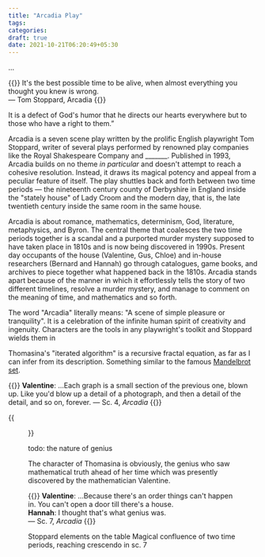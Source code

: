 ```yaml
---
title: "Arcadia Play"
tags:
categories: 
draft: true
date: 2021-10-21T06:20:49+05:30
---
```


...

{{<bq>}}
It's the best possible
time to be alive, when almost everything you
thought you knew is wrong.   
— Tom Stoppard, Arcadia
{{</bq>}}

It is a defect of God's humor that he directs our hearts everywhere but to those who have a right to them.”

Arcadia is a seven scene play written by the prolific English playwright Tom Stoppard, writer of several plays performed by renowned play companies like the Royal Shakespeare Company and _______. Published in 1993, Arcadia builds on no theme _in particular_ and doesn't attempt to reach a cohesive resolution. Instead, it draws its magical potency and appeal from a peculiar feature of itself. The play shuttles back and forth between two time periods &mdash; the nineteenth century county of Derbyshire in England inside the "stately house" of Lady Croom and the modern day, that is, the late twentieth century inside the same room in the same house.   

Arcadia is about romance, mathematics, determinism, God, literature, metaphysics, and Byron. The central theme that coalesces the two time periods together is a scandal and a purported murder mystery supposed to have taken place in 1810s and is now being discovered in 1990s. Present day occupants of the house (Valentine, Gus, Chloe) and in-house researchers (Bernard and Hannah) go through catalogues, game books, and archives to piece together what happened back in the 1810s. Arcadia stands apart because of the manner in which it effortlessly tells the story of two different timelines, resolve a murder mystery, and manage to comment on the meaning of time, and mathematics and so forth. 

The word "Arcadia" literally means: "A scene of simple pleasure or tranquility". It is a celebration of the infinite human spirit of creativity and ingenuity. Characters are the tools in any playwright's toolkit and Stoppard wields them in  


Thomasina's "iterated algorithm" is a recursive fractal equation, as far as I can infer from its description. Something similar to the famous [Mandelbrot set][0]. 

{{<bq>}}
**Valentine**: ...Each graph is a small section of the previous one, blown up. Like you'd blow up a detail of a
photograph, and then a detail of the detail, and so on, forever. 
&mdash; Sc. 4, _Arcadia_
{{</bq>}}

{{<figure src="/img/arcadia/0.jpg" width="400px" caption="A section of the visualisation of the Mandelbrot set">}}

todo: the nature of genius  

The character of Thomasina is obviously, the genius who saw mathematical truth ahead of her time which was presently discovered by the mathematician Valentine.  

{{<bq>}}
**Valentine**: ...Because there's an order things can't happen in. You can't open
a door till there's a house.   
**Hannah**: I thought that's what genius was.  
— Sc. 7, _Arcadia_
{{</bq>}}


Stoppard elements on the table
Magical confluence of two time periods, reaching crescendo in sc. 7

[0]: https://en.wikipedia.org/wiki/Mandelbrot_set